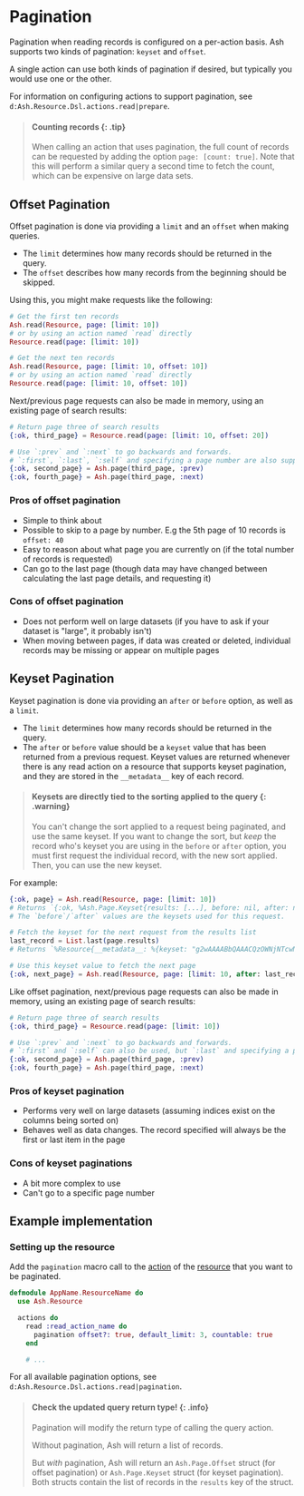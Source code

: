 # Pagination

Pagination when reading records is configured on a per-action basis. Ash supports two kinds of pagination: `keyset` and `offset`.

A single action can use both kinds of pagination if desired, but typically you would use one or the other.

For information on configuring actions to support pagination, see `d:Ash.Resource.Dsl.actions.read|prepare`.

> #### Counting records {: .tip}
>
> When calling an action that uses pagination, the full count of records can be requested by adding the option `page: [count: true]`.
> Note that this will perform a similar query a second time to fetch the count, which can be expensive on large data sets.

## Offset Pagination

Offset pagination is done via providing a `limit` and an `offset` when making queries.

* The `limit` determines how many records should be returned in the query.
* The `offset` describes how many records from the beginning should be skipped.

Using this, you might make requests like the following:

```elixir
# Get the first ten records
Ash.read(Resource, page: [limit: 10])
# or by using an action named `read` directly
Resource.read(page: [limit: 10])

# Get the next ten records
Ash.read(Resource, page: [limit: 10, offset: 10])
# or by using an action named `read` directly
Resource.read(page: [limit: 10, offset: 10])
```

Next/previous page requests can also be made in memory, using an existing page of search results:

```elixir
# Return page three of search results
{:ok, third_page} = Resource.read(page: [limit: 10, offset: 20])

# Use `:prev` and `:next` to go backwards and forwards.
# `:first`, `:last`, `:self` and specifying a page number are also supported.
{:ok, second_page} = Ash.page(third_page, :prev)
{:ok, fourth_page} = Ash.page(third_page, :next)
```

### Pros of offset pagination

- Simple to think about
- Possible to skip to a page by number. E.g the 5th page of 10 records is `offset: 40`
- Easy to reason about what page you are currently on (if the total number of records is requested)
- Can go to the last page (though data may have changed between calculating the last page details, and requesting it)

### Cons of offset pagination

- Does not perform well on large datasets (if you have to ask if your dataset is "large", it probably isn't)
- When moving between pages, if data was created or deleted, individual records may be missing or appear on multiple pages

## Keyset Pagination

Keyset pagination is done via providing an `after` or `before` option, as well as a `limit`.

* The `limit` determines how many records should be returned in the query.
* The `after` or `before` value should be a `keyset` value that has been returned from a previous request. Keyset values are returned whenever there is any read action on a resource that supports keyset pagination, and they are stored in the `__metadata__` key of each record.


> #### Keysets are directly tied to the sorting applied to the query {: .warning}
>
>  You can't change the sort applied to a request being paginated, and use the same keyset. If you want to change the sort, but *keep* the record who's keyset you are using in the `before` or `after` option,  you must first request the individual record, with the new sort applied. Then, you can use the new keyset.


For example:

```elixir
{:ok, page} = Ash.read(Resource, page: [limit: 10])
# Returns `{:ok, %Ash.Page.Keyset{results: [...], before: nil, after: nil}}`
# The `before`/`after` values are the keysets used for this request.

# Fetch the keyset for the next request from the results list
last_record = List.last(page.results)
# Returns `%Resource{__metadata__: %{keyset: "g2wAAAABbQAAACQzOWNjNTcwNy00NjlmL..."}, ...}``

# Use this keyset value to fetch the next page
{:ok, next_page} = Ash.read(Resource, page: [limit: 10, after: last_record.__metadata__.keyset])
```

Like offset pagination, next/previous page requests can also be made in memory, using an existing page of search results:

```elixir
# Return page three of search results
{:ok, third_page} = Resource.read(page: [limit: 10])

# Use `:prev` and `:next` to go backwards and forwards.
# `:first` and `:self` can also be used, but `:last` and specifying a page number are not supported.
{:ok, second_page} = Ash.page(third_page, :prev)
{:ok, fourth_page} = Ash.page(third_page, :next)
```

### Pros of keyset pagination

- Performs very well on large datasets (assuming indices exist on the columns being sorted on)
- Behaves well as data changes. The record specified will always be the first or last item in the page

### Cons of keyset paginations

- A bit more complex to use
- Can't go to a specific page number

## Example implementation

### Setting up the resource

Add the `pagination` macro call to the [action](glossary.md#action) of the [resource](glossary.md#resource) that you want to be paginated.

```elixir
defmodule AppName.ResourceName do
  use Ash.Resource

  actions do
    read :read_action_name do
      pagination offset?: true, default_limit: 3, countable: true
    end

    # ...
```

For all available pagination options, see `d:Ash.Resource.Dsl.actions.read|pagination`.

> #### Check the updated query return type! {: .info}
> Pagination will modify the return type of calling the query action.
>
> Without pagination, Ash will return a list of records.
>
> But _with_ pagination, Ash will return an `Ash.Page.Offset` struct (for offset pagination) or `Ash.Page.Keyset` struct (for keyset pagination). Both structs contain the list of records in the `results` key of the struct.
